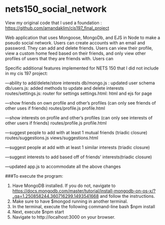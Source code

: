 # nets150_social_network

View my original code that I used a foundation : https://github.com/amandaklim/cis197_final_project

Web application that uses Mongoose, MongoDb, and EJS in Node to make a pseudo social network. 
Users can create accounts with an email and password. They can add and delete friends. Users can view their profile, view a custom home feed based on their friends, and only view other profiles of users that they are friends with.
Users can 

Specific additional features implemented for NETS 150 that I did not include in my cis 197 project:


—ability to add/delete/store interests
db/mongo.js : updated user schema
db/users.js: added methods to update and delete interests
routes/settings.js: router for settings
settings.html: html and ejs for page

—show friends on own profile and other’s profiles (can only see friends of other uses if friends)
routes/profile.js
profile.html

—show interests on profile and other’s profiles (can only see interests of other users if friends)
routes/profile.js
profile.html

—suggest people to add with at least 1 mutual friends (triadic closure)
routes/suggestions.js
views/suggestions.html

—suggest people at add with at least 1 similar interests (triadic closure)

—suggest interests to add based off of friends' interests(triadic closure)

—updated app.js to accommodate all the above changes

###To execute the program:
1. Have MongoDB installed. If you do not, navigate to https://docs.mongodb.com/master/tutorial/install-mongodb-on-os-x/?_ga=1.250858244.360716299.1493541668 and follow the instructions.
2. Make sure to have $mongod running in another terminal.
3. In the terminal, execute the following command-line bash $npm install
4. Next, execute $npm start
5. Navigate to http://localhost:3000 on your browser. 